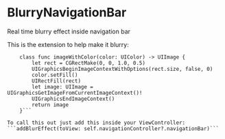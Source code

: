 # BlurryNavigationBar
Real time blurry effect inside navigation bar

This is the extension to help make it blurry:

```extension UIImage {
    class func imageWithColor(color: UIColor) -> UIImage {
        let rect = CGRectMake(0, 0, 1.0, 0.5)
        UIGraphicsBeginImageContextWithOptions(rect.size, false, 0)
        color.setFill()
        UIRectFill(rect)
        let image: UIImage = UIGraphicsGetImageFromCurrentImageContext()!
        UIGraphicsEndImageContext()
        return image
    }```

To call this out just add this inside your ViewController: ```addBlurEffect(toView: self.navigationController?.navigationBar)```
